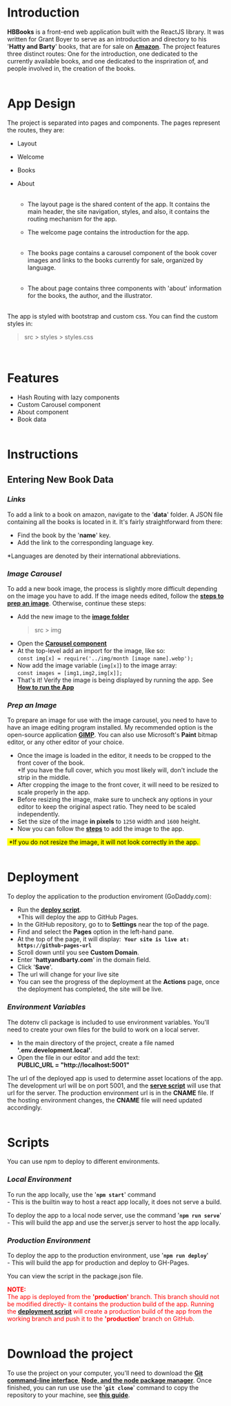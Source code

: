 # Introduction

**HBBooks** is a front-end web application built with the ReactJS library. It was written for Grant Boyer to serve as an introduction and directory to his '**Hatty and Barty**' books, that are for sale on [**Amazon**](https://www.amazon.com/s?k=Hatty+Barty&i=stripbooks&rh=p_27%3AGrant+Boyer&s=relevanceexprank&Adv-Srch-Books-Submit.x=23&Adv-Srch-Books-Submit.y=6&unfiltered=1&ref=sr_adv_b). The project features three distinct routes: One for the introduction, one dedicated to the currently available books, and one dedicated to the inspriration of, and people involved in, the creation of the books.  
&nbsp;

# App Design

The project is separated into pages and components. The pages represent the routes, they are:

- Layout
- Welcome
- Books
- About  
  &nbsp;

  - The layout page is the shared content of the app. It contains the main header, the site navigation, styles, and also, it contains the routing mechanism for the app. &nbsp;

  - The welcome page contains the introduction for the app.  
    &nbsp;

  - The books page contains a carousel component of the book cover images and links to the books currently for sale, organized by language.  
    &nbsp;

  - The about page contains three components with 'about' information for the books, the author, and the illustrator.  
    &nbsp;

The app is styled with bootstrap and custom css. You can find the custom styles in:

> src > styles > styles.css

&nbsp;

# Features

- Hash Routing with lazy components
- Custom Carousel component
- About component
- Book data  
  &nbsp;

# Instructions

## Entering New Book Data

### _Links_

To add a link to a book on amazon, navigate to the '**data**' folder. A JSON file containing all the books is located in it. It's fairly straightforward from there:

- Find the book by the '**name**' key.
- Add the link to the corresponding language key.

\*Languages are denoted by their international abbreviations.

### _Image Carousel_

To add a new book image, the process is slightly more difficult depending on the image you have to add. If the image needs edited, follow the [**steps to prep an image**](#prep-an-image). Otherwise, continue these steps:

- Add the new image to the [**image folder**](/src/img/)
  > src > img
- Open the [**Carousel component**](/src/components/Carousel.js)
- At the top-level add an import for the image, like so:  
  `const img[x] = require('../img/month [image name].webp');`
- Now add the image variable (`img[x]`) to the image array:  
  `const images = [img1,img2,img[x]];`
- That's it! Verify the image is being displayed by running the app. See [**How to run the App**](#local-environment)

### _Prep an Image_

To prepare an image for use with the image carousel, you need to have to have an image editing program installed. My recommended option is the open-source application [**GIMP**](https://www.gimp.org/downloads/). You can also use Microsoft's **Paint** bitmap editor, or any other editor of your choice.

- Once the image is loaded in the editor, it needs to be cropped to the front cover of the book.  
  \*If you have the full cover, which you most likely will, don't include the strip in the middle.
- After cropping the image to the front cover, it will need to be resized to scale properly in the app.
- Before resizing the image, make sure to uncheck any options in your editor to keep the original aspect ratio. They need to be scaled independently.
- Set the size of the image **in pixels** to `1250` width and `1600` height.
- Now you can follow the [**steps**](#image-carousel) to add the image to the app.

<mark>&nbsp;\*If you do not resize the image, it will not look correctly in the app.&nbsp;</mark>  
&nbsp;

# Deployment

To deploy the application to the production enviroment (GoDaddy.com):

- Run the [**deploy script**](#production-environment).  
  \*This will deploy the app to GitHub Pages.
- In the GitHub repository, go to to **Settings** near the top of the page.
- Find and select the **Pages** option in the left-hand pane.
- At the top of the page, it will display: &nbsp;**`Your site is live at: https://github-pages-url`**
- Scroll down until you see **Custom Domain**.
- Enter '**hattyandbarty.com**' in the domain field.
- Click '**Save**'.
- The url will change for your live site
- You can see the progress of the deployment at the **Actions** page, once the deployment has completed, the site will be live.

### _Environment Variables_

The dotenv cli package is included to use environment variables. You'll need to create your own files for the build to work on a local server.

- In the main directory of the project, create a file named **'.env.development.local'**.
- Open the file in our editor and add the text:  
  **PUBLIC_URL = "http://localhost:5001"**

The url of the deployed app is used to determine asset locations of the app. The development url will be on port 5001, and the [**serve script**](#local-environment) will use that url for the server. The production environment url is in the **CNAME** file. If the hosting environment changes, the **CNAME** file will need updated accordingly.  
&nbsp;

# Scripts

You can use npm to deploy to different environments.

### _Local Environment_

To run the app locally, use the '**`npm start`**' command  
\- This is the builtin way to host a react app locally, it does not serve a build.

To deploy the app to a local node server, use the command '**`npm run serve`**'  
\- This will build the app and use the server.js server to host the app locally.

### _Production Environment_

To deploy the app to the production environment, use '**`npm run deploy`**'  
\- This will build the app for production and deploy to GH-Pages.

You can view the script in the package.json file.

<font color="red">**NOTE:**  
The app is deployed from the **'production'** branch. This branch should not be modified directly- it contains the production build of the app. Running the [**deployment script**](#production-environment) will create a production build of the app from the working branch and push it to the **'production'** branch on GitHub. </font>  
&nbsp;

# Download the project

To use the project on your computer, you'll need to download the [**Git command-line interface**](https://git-scm.com/downloads), [**Node, and the node package manager**](https://nodejs.org/en/download/). Once finished, you can run use use the '**`git clone`**' command to copy the repository to your machine, see [**this guide**](https://docs.github.com/en/repositories/creating-and-managing-repositories/cloning-a-repository).

